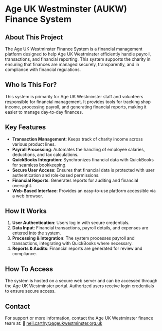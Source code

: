 # Age UK Westminster (AUKW) Finance System

## About This Project
The Age UK Westminster Finance System is a financial management platform designed to help Age UK Westminster efficiently handle payroll, transactions, and financial reporting. This system supports the charity in ensuring that finances are managed securely, transparently, and in compliance with financial regulations.

## Who Is This For?
This system is primarily for Age UK Westminster staff and volunteers responsible for financial management. It provides tools for tracking shop income, processing payroll, and generating financial reports, making it easier to manage day-to-day finances.

## Key Features
- **Transaction Management**: Keeps track of charity income across various product lines.
- **Payroll Processing**: Automates the handling of employee salaries, deductions, and tax calculations.
- **QuickBooks Integration**: Synchronizes financial data with QuickBooks for seamless bookkeeping.
- **Secure User Access**: Ensures that financial data is protected with user authentication and role-based permissions.
- **Financial Reports**: Generates reports for auditing and financial oversight.
- **Web-Based Interface**: Provides an easy-to-use platform accessible via a web browser.

## How It Works
1. **User Authentication**: Users log in with secure credentials.
2. **Data Input**: Financial transactions, payroll details, and expenses are entered into the system.
3. **Processing & Integration**: The system processes payroll and transactions, integrating with QuickBooks where necessary.
4. **Reports & Audits**: Financial reports are generated for review and compliance.

## How To Access
The system is hosted on a secure web server and can be accessed through the Age UK Westminster portal. Authorized users receive login credentials to ensure secure access.

## Contact
For support or more information, contact the Age UK Westminster finance team at:
📧 neil.carthy@ageukwestminster.org.uk

